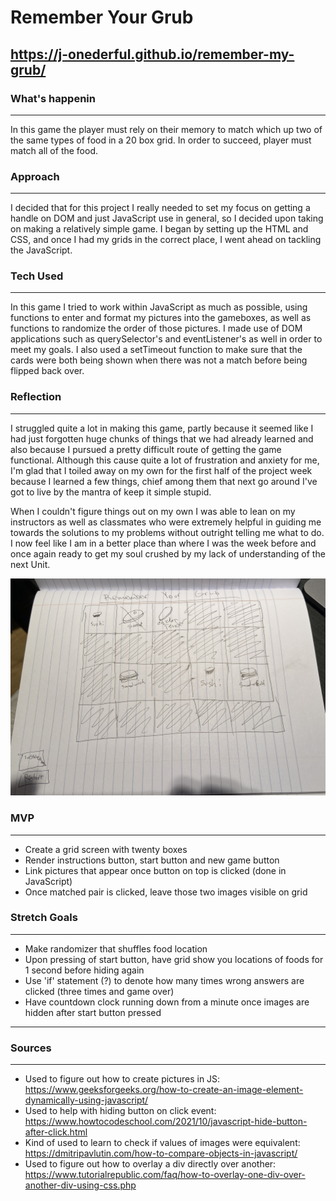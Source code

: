 # __Remember Your Grub__
https://j-onederful.github.io/remember-my-grub/
 ---
 ### What's happenin
 ---
 In this game the player must rely on their memory to match which up two of the same types of food in a 20 box grid. In order to succeed, player must match all of the food.
 
 ### Approach
 ---
 I decided that for this project I really needed to set my focus on getting a handle on DOM and just JavaScript use in general, so I decided upon taking on making a relatively simple game. I began by setting up the HTML and CSS, and once I had my grids in the correct place, I went ahead on tackling the JavaScript.
 
 ### Tech Used
 ---
 In this game I tried to work within JavaScript as much as possible, using functions to enter and format my pictures into the gameboxes, as well as functions to randomize the order of those pictures. I made use of DOM applications such as querySelector's and eventListener's as well in order to meet my goals. I also used a setTimeout function to make sure that the cards were both being shown when there was not a match before being flipped back over.

 ### Reflection
 ---
 I struggled quite a lot in making this game, partly because it seemed like I had just forgotten huge chunks of things that we had already learned and also because I pursued a pretty difficult route of getting the game functional. Although this cause quite a lot of frustration and anxiety for me, I'm glad that I toiled away on my own for the first half of the project week because I learned a few things, chief among them that next go around I've got to live by the mantra of keep it simple stupid.

 When I couldn't figure things out on my own I was able to lean on my instructors as well as classmates who were extremely helpful in guiding me towards the solutions to my problems without outright telling me what to do. I now feel like I am in a better place than where I was the week before and once again ready to get my soul crushed by my lack of understanding of the next Unit.


 ![wireframe](./img/Project1Wireframe.png)

 ### MVP
 ---
 * Create a grid screen with twenty boxes
 * Render instructions button, start button and new game button
 * Link pictures that appear once button on top is clicked (done in JavaScript)
 * Once matched pair is clicked, leave those two images visible on grid

 ### Stretch Goals
 ---
 * Make randomizer that shuffles food location
 * Upon pressing of start button, have grid show you locations of foods for 1 second before hiding again
 * Use 'if' statement (?) to denote how many times wrong answers are clicked (three times and game over)
 * Have countdown clock running down from a minute once images are hidden after start button pressed
 ---
 
 ### Sources
 ---
 * Used to figure out how to create pictures in JS: https://www.geeksforgeeks.org/how-to-create-an-image-element-dynamically-using-javascript/
 * Used to help with hiding button on click event: https://www.howtocodeschool.com/2021/10/javascript-hide-button-after-click.html
 * Kind of used to learn to check if values of images were equivalent: https://dmitripavlutin.com/how-to-compare-objects-in-javascript/
 * Used to figure out how to overlay a div directly over another: https://www.tutorialrepublic.com/faq/how-to-overlay-one-div-over-another-div-using-css.php


